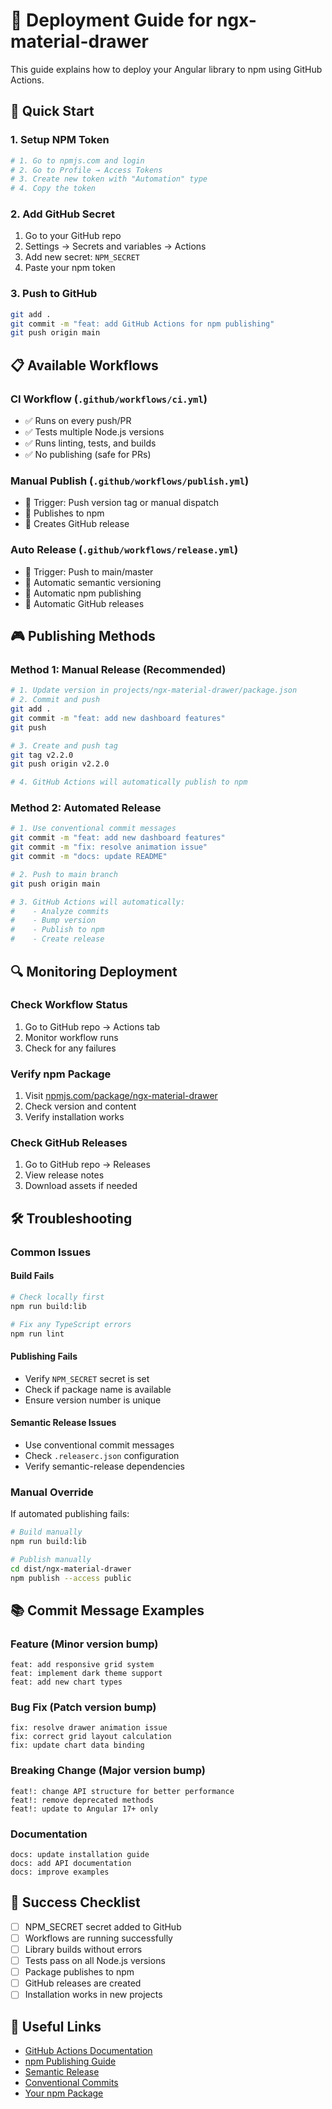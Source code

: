 # 🚀 Deployment Guide for ngx-material-drawer

This guide explains how to deploy your Angular library to npm using GitHub Actions.

## 🎯 Quick Start

### 1. **Setup NPM Token**

```bash
# 1. Go to npmjs.com and login
# 2. Go to Profile → Access Tokens
# 3. Create new token with "Automation" type
# 4. Copy the token
```

### 2. **Add GitHub Secret**

1. Go to your GitHub repo
2. Settings → Secrets and variables → Actions
3. Add new secret: `NPM_SECRET`
4. Paste your npm token

### 3. **Push to GitHub**

```bash
git add .
git commit -m "feat: add GitHub Actions for npm publishing"
git push origin main
```

## 📋 Available Workflows

### **CI Workflow** (`.github/workflows/ci.yml`)

- ✅ Runs on every push/PR
- ✅ Tests multiple Node.js versions
- ✅ Runs linting, tests, and builds
- ✅ No publishing (safe for PRs)

### **Manual Publish** (`.github/workflows/publish.yml`)

- 🚀 Trigger: Push version tag or manual dispatch
- 🚀 Publishes to npm
- 🚀 Creates GitHub release

### **Auto Release** (`.github/workflows/release.yml`)

- 🤖 Trigger: Push to main/master
- 🤖 Automatic semantic versioning
- 🤖 Automatic npm publishing
- 🤖 Automatic GitHub releases

## 🎮 Publishing Methods

### **Method 1: Manual Release (Recommended)**

```bash
# 1. Update version in projects/ngx-material-drawer/package.json
# 2. Commit and push
git add .
git commit -m "feat: add new dashboard features"
git push

# 3. Create and push tag
git tag v2.2.0
git push origin v2.2.0

# 4. GitHub Actions will automatically publish to npm
```

### **Method 2: Automated Release**

```bash
# 1. Use conventional commit messages
git commit -m "feat: add new dashboard features"
git commit -m "fix: resolve animation issue"
git commit -m "docs: update README"

# 2. Push to main branch
git push origin main

# 3. GitHub Actions will automatically:
#    - Analyze commits
#    - Bump version
#    - Publish to npm
#    - Create release
```

## 🔍 Monitoring Deployment

### **Check Workflow Status**

1. Go to GitHub repo → Actions tab
2. Monitor workflow runs
3. Check for any failures

### **Verify npm Package**

1. Visit [npmjs.com/package/ngx-material-drawer](https://www.npmjs.com/package/ngx-material-drawer)
2. Check version and content
3. Verify installation works

### **Check GitHub Releases**

1. Go to GitHub repo → Releases
2. View release notes
3. Download assets if needed

## 🛠️ Troubleshooting

### **Common Issues**

#### Build Fails

```bash
# Check locally first
npm run build:lib

# Fix any TypeScript errors
npm run lint
```

#### Publishing Fails

- Verify `NPM_SECRET` secret is set
- Check if package name is available
- Ensure version number is unique

#### Semantic Release Issues

- Use conventional commit messages
- Check `.releaserc.json` configuration
- Verify semantic-release dependencies

### **Manual Override**

If automated publishing fails:

```bash
# Build manually
npm run build:lib

# Publish manually
cd dist/ngx-material-drawer
npm publish --access public
```

## 📚 Commit Message Examples

### **Feature (Minor version bump)**

```
feat: add responsive grid system
feat: implement dark theme support
feat: add new chart types
```

### **Bug Fix (Patch version bump)**

```
fix: resolve drawer animation issue
fix: correct grid layout calculation
fix: update chart data binding
```

### **Breaking Change (Major version bump)**

```
feat!: change API structure for better performance
feat!: remove deprecated methods
feat!: update to Angular 17+ only
```

### **Documentation**

```
docs: update installation guide
docs: add API documentation
docs: improve examples
```

## 🎉 Success Checklist

- [ ] NPM_SECRET secret added to GitHub
- [ ] Workflows are running successfully
- [ ] Library builds without errors
- [ ] Tests pass on all Node.js versions
- [ ] Package publishes to npm
- [ ] GitHub releases are created
- [ ] Installation works in new projects

## 🔗 Useful Links

- [GitHub Actions Documentation](https://docs.github.com/en/actions)
- [npm Publishing Guide](https://docs.npmjs.com/packages-and-modules/contributing-packages-to-the-registry)
- [Semantic Release](https://semantic-release.gitbook.io/)
- [Conventional Commits](https://www.conventionalcommits.org/)
- [Your npm Package](https://www.npmjs.com/package/ngx-material-drawer)
